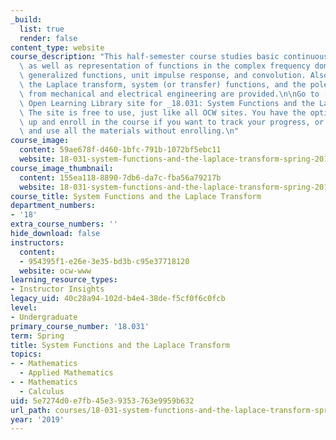 ```yaml
---
_build:
  list: true
  render: false
content_type: website
course_description: "This half-semester course studies basic continuous control theory\
  \ as well as representation of functions in the complex frequency domain. It covers\
  \ generalized functions, unit impulse response, and convolution. Also covered are\
  \ the Laplace transform, system (or transfer) functions, and the pole diagram. Examples\
  \ from mechanical and electrical engineering are provided.\n\nGo to [OCW\u2019s\
  \ Open Learning Library site for _18.031: System Functions and the Laplace Transform_](https://openlearninglibrary.mit.edu/courses/course-v1:OCW+18.031+2019_Spring/about).\
  \ The site is free to use, just like all OCW sites. You have the option to sign\
  \ up and enroll in the course if you want to track your progress, or you can view\
  \ and use all the materials without enrolling.\n"
course_image:
  content: 59ae678f-d460-1bfc-791b-1072bf5ebc11
  website: 18-031-system-functions-and-the-laplace-transform-spring-2019
course_image_thumbnail:
  content: 155ea118-8890-7db6-da7c-fba56a79217b
  website: 18-031-system-functions-and-the-laplace-transform-spring-2019
course_title: System Functions and the Laplace Transform
department_numbers:
- '18'
extra_course_numbers: ''
hide_download: false
instructors:
  content:
  - 954395f1-e26e-3e35-bd3b-c95e37718120
  website: ocw-www
learning_resource_types:
- Instructor Insights
legacy_uid: 40c28a94-102d-b4e4-38de-f5cf0f6c0fcb
level:
- Undergraduate
primary_course_number: '18.031'
term: Spring
title: System Functions and the Laplace Transform
topics:
- - Mathematics
  - Applied Mathematics
- - Mathematics
  - Calculus
uid: 5e7274d0-e7fb-45e3-9353-763e9959b632
url_path: courses/18-031-system-functions-and-the-laplace-transform-spring-2019
year: '2019'
---
```

